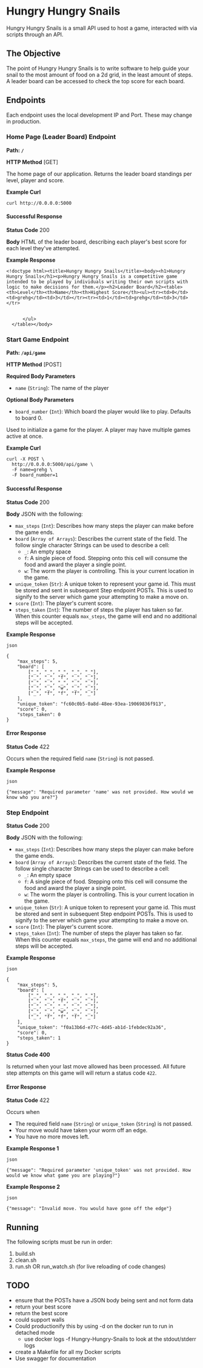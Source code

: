 # Hungry Hungry Snails

Hungry Hungry Snails is a small API used to host a game, interacted with via scripts through an API.

## The Objective

The point of Hungry Hungry Snails is to write software to help guide your snail to the most amount of food on a 2d grid, in the least amount of steps. A leader board can be accessed to check the top score for each board.

## Endpoints

Each endpoint uses the local development IP and Port. These may change in production.

### Home Page (Leader Board) Endpoint

**Path: `/`**

**HTTP Method** [GET]

The home page of our application. Returns the leader board standings per level, player and score.

**Example Curl**

```
curl http://0.0.0.0:5000
```

#### Successful Response

**Status Code** 200

**Body** HTML of the leader board, describing each player's best score for each level they've attempted.

**Example Response**

```
<!doctype html><title>Hungry Hungry Snails</title><body><h1>Hungry Hungry Snails</h1><p>Hungry Hungry Snails is a competitive game intended to be played by individuals writing their own scripts with logic to make decisions for them.</p><h2>Leader Board</h2><table><th>Level</th><th>Name</th><th>Highest Score</th><ul><tr><td>0</td><td>grehg</td><td>3</td></tr><tr><td>1</td><td>grehg</td><td>3</td></tr>
          
        
      </ul>
  </table></body>
```

### Start Game Endpoint

**Path: `/api/game`**

**HTTP Method** [POST]

**Required Body Parameters**

- `name` (`String`): The name of the player

**Optional Body Parameters**

- `board_number` (`Int`): Which board the player would like to play. Defaults to board 0.

Used to initialize a game for the player. A player may have multiple games active at once.

**Example Curl**

```
curl -X POST \
  http://0.0.0.0:5000/api/game \
  -F name=grehg \
  -F board_number=1
```

#### Successful Response

**Status Code** 200

**Body** JSON with the following:

- `max_steps` (`Int`): Describes how many steps the player can make before the game ends.
- `board` (`Array of Arrays`): Describes the current state of the field. The follow single character Strings can be used to describe a cell:
  - `_`: An empty space
  - `f`: A single piece of food. Stepping onto this cell will consume the food and award the player a single point.
  - `w`: The worm the player is controlling. This is your current location in the game.
- `unique_token` (`Str`): A unique token to represent your game id. This must be stored and sent in subsequent Step endpoint POSTs. This is used to signify to the server which game your attempting to make a move on.
- `score` (`Int`): The player's current score.
- `steps_taken` (`Int`): The number of steps the player has taken so far. When this counter equals `max_steps`, the game will end and no additional steps will be accepted.

**Example Response**

`json`
```
{
    "max_steps": 5,
    "board": [
        ["_", "_", "_", "_", "_"],
        ["_", "_", "f", "_", "_"],
        ["_", "_", "_", "_", "_"],
        ["_", "_", "w", "_", "_"],
        ["_", "f", "f", "f", "_"]
    ],
    "unique_token": "fc60c0b5-0a8d-48ee-93ea-19069836f913",
    "score": 0,
    "steps_taken": 0
}
```

#### Error Response

**Status Code** 422

Occurs when the required field `name` (`String`) is not passed.

**Example Response**

`json`
```
{"message": "Required parameter 'name' was not provided. How would we know who you are?"}
```

### Step Endpoint

**Status Code** 200

**Body** JSON with the following:

- `max_steps` (`Int`): Describes how many steps the player can make before the game ends.
- `board` (`Array of Arrays`): Describes the current state of the field. The follow single character Strings can be used to describe a cell:
  - `_`: An empty space
  - `f`: A single piece of food. Stepping onto this cell will consume the food and award the player a single point.
  - `w`: The worm the player is controlling. This is your current location in the game.
- `unique_token` (`Str`): A unique token to represent your game id. This must be stored and sent in subsequent Step endpoint POSTs. This is used to signify to the server which game your attempting to make a move on.
- `score` (`Int`): The player's current score.
- `steps_taken` (`Int`): The number of steps the player has taken so far. When this counter equals `max_steps`, the game will end and no additional steps will be accepted.

**Example Response**

`json`
```
{
    "max_steps": 5,
    "board": [
        ["_", "_", "_", "_", "_"],
        ["_", "_", "f", "_", "_"],
        ["_", "_", "_", "_", "_"],
        ["_", "_", "w", "_", "_"],
        ["_", "f", "f", "f", "_"]
    ],
    "unique_token": "f0a13b6d-e77c-4d45-ab1d-1febdec92a36",
    "score": 0,
    "steps_taken": 1
}
```

**Status Code 400**

Is returned when your last move allowed has been processed. All future step attempts on this game will  will return a status code `422`.

#### Error Response

**Status Code** 422

Occurs when 

- The required field `name` (`String`) or `unique_token` (`String`) is not passed.
- Your move would have taken your worm off an edge.
- You have no more moves left.

**Example Response 1**

`json`
```
{"message": "Required parameter 'unique_token' was not provided. How would we know what game you are playing?"}
```

**Example Response 2**

`json`
```
{"message": "Invalid move. You would have gone off the edge"}
```

## Running

The following scripts must be run in order:

1. build.sh
2. clean.sh
3. run.sh OR run_watch.sh (for live reloading of code changes)

## TODO
- ensure that the POSTs have a JSON body being sent and not form data
- return your best score
- return the best score
- could support walls
- Could productionify this by using -d on the docker run to run in detached mode
  - use docker logs -f Hungry-Hungry-Snails to look at the stdout/stderr logs
- create a Makefile for all my Docker scripts
- Use swagger for documentation